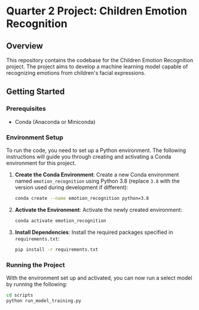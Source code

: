 # Quarter 2 Project: Children Emotion Recognition

## Overview
This repository contains the codebase for the Children Emotion Recognition project. The project aims to develop a machine learning model capable of recognizing emotions from children's facial expressions. 

## Getting Started

### Prerequisites
- Conda (Anaconda or Miniconda)

### Environment Setup
To run the code, you need to set up a Python environment. The following instructions will guide you through creating and activating a Conda environment for this project.

1. **Create the Conda Environment**: Create a new Conda environment named `emotion_recognition` using Python 3.8 (replace `3.8` with the version used during development if different):

    ```bash
    conda create --name emotion_recognition python=3.8
    ```

2. **Activate the Environment**: Activate the newly created environment:

    ```bash
    conda activate emotion_recognition
    ```

3. **Install Dependencies**: Install the required packages specified in `requirements.txt`:

    ```bash
    pip install -r requirements.txt
    ```

### Running the Project
With the environment set up and activated, you can now run a select model by running the following:

```bash
cd scripts
python run_model_training.py
